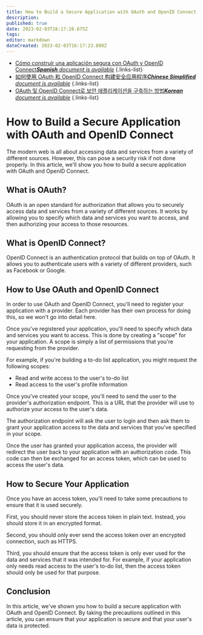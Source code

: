 ```yaml
---
title: How to Build a Secure Application with OAuth and OpenID Connect
description: 
published: true
date: 2023-02-03T16:17:28.675Z
tags: 
editor: markdown
dateCreated: 2023-02-03T16:17:23.899Z
---
```


- [Cómo construir una aplicación segura con OAuth y OpenID Connect***Spanish** document is available*](/es/Knowledge-base/Common/how-to-build-a-secure-application-with-oauth-and-openid-connect)
{.links-list}
- [如何使用 OAuth 和 OpenID Connect 构建安全应用程序***Chinese Simplified** document is available*](/zh/Knowledge-base/Common/how-to-build-a-secure-application-with-oauth-and-openid-connect)
{.links-list}
- [OAuth 및 OpenID Connect로 보안 애플리케이션을 구축하는 방법***Korean** document is available*](/ko/Knowledge-base/Common/how-to-build-a-secure-application-with-oauth-and-openid-connect)
{.links-list}


# How to Build a Secure Application with OAuth and OpenID Connect

The modern web is all about accessing data and services from a variety of different sources. However, this can pose a security risk if not done properly. In this article, we'll show you how to build a secure application with OAuth and OpenID Connect.

## What is OAuth?

OAuth is an open standard for authorization that allows you to securely access data and services from a variety of different sources. It works by allowing you to specify which data and services you want to access, and then authorizing your access to those resources.

## What is OpenID Connect?

OpenID Connect is an authentication protocol that builds on top of OAuth. It allows you to authenticate users with a variety of different providers, such as Facebook or Google.

## How to Use OAuth and OpenID Connect

In order to use OAuth and OpenID Connect, you'll need to register your application with a provider. Each provider has their own process for doing this, so we won't go into detail here.

Once you've registered your application, you'll need to specify which data and services you want to access. This is done by creating a "scope" for your application. A scope is simply a list of permissions that you're requesting from the provider.

For example, if you're building a to-do list application, you might request the following scopes:

- Read and write access to the user's to-do list
- Read access to the user's profile information

Once you've created your scope, you'll need to send the user to the provider's authorization endpoint. This is a URL that the provider will use to authorize your access to the user's data.

The authorization endpoint will ask the user to login and then ask them to grant your application access to the data and services that you've specified in your scope.

Once the user has granted your application access, the provider will redirect the user back to your application with an authorization code. This code can then be exchanged for an access token, which can be used to access the user's data.

## How to Secure Your Application

Once you have an access token, you'll need to take some precautions to ensure that it is used securely.

First, you should never store the access token in plain text. Instead, you should store it in an encrypted format.

Second, you should only ever send the access token over an encrypted connection, such as HTTPS.

Third, you should ensure that the access token is only ever used for the data and services that it was intended for. For example, if your application only needs read access to the user's to-do list, then the access token should only be used for that purpose.

## Conclusion

In this article, we've shown you how to build a secure application with OAuth and OpenID Connect. By taking the precautions outlined in this article, you can ensure that your application is secure and that your user's data is protected.